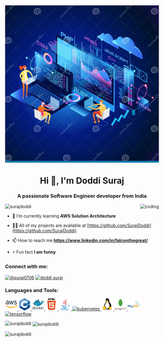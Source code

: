![logo](https://github.com/SurajDoddi/SurajDoddi/blob/main/WhatsApp%20Image%202024-03-20%20at%2012.44.09%20AM.jpeg)
<h1 align="center">Hi 👋, I'm Doddi Suraj</h1>
<h3 align="center">A passionate Software Engineer developer from India</h3>
<img align="right"alt="coding" widhth="400"src="https://camo.githubusercontent.com/19db51af5f90f1b152bc0b9078f5fe97053955be5074f03f17019c70345bdcdb/68747470733a2f2f6d69726f2e6d656469756d2e636f6d2f6d61782f313336302f302a37513379765349765f7430696f4a2d5a2e676966">
<p align="left"> <img src="https://komarev.com/ghpvc/?username=surajdoddi&label=Profile%20views&color=0e75b6&style=flat" alt="surajdoddi" /> </p>

- 🌱 I’m currently learning **AWS Solution Architecture**

- 👨‍💻 All of my projects are available at [https://github.com/SurajDoddi](https://github.com/SurajDoddi)

- 📫 How to reach me **https://www.linkedin.com/in/falconthegreat/**

- ⚡ Fun fact **I am funny**

<h3 align="left">Connect with me:</h3>
<p align="left">
<a href="https://twitter.com/@suraj0706" target="blank"><img align="center" src="https://raw.githubusercontent.com/rahuldkjain/github-profile-readme-generator/master/src/images/icons/Social/twitter.svg" alt="@suraj0706" height="30" width="40" /></a>
<a href="https://linkedin.com/in/doddi suraj" target="blank"><img align="center" src="https://raw.githubusercontent.com/rahuldkjain/github-profile-readme-generator/master/src/images/icons/Social/linked-in-alt.svg" alt="doddi suraj" height="30" width="40" /></a>
</p>

<h3 align="left">Languages and Tools:</h3>
<p align="left"> <a href="https://aws.amazon.com" target="_blank" rel="noreferrer"> <img src="https://raw.githubusercontent.com/devicons/devicon/master/icons/amazonwebservices/amazonwebservices-original-wordmark.svg" alt="aws" width="40" height="40"/> </a> <a href="https://www.w3schools.com/cpp/" target="_blank" rel="noreferrer"> <img src="https://raw.githubusercontent.com/devicons/devicon/master/icons/cplusplus/cplusplus-original.svg" alt="cplusplus" width="40" height="40"/> </a> <a href="https://www.docker.com/" target="_blank" rel="noreferrer"> <img src="https://raw.githubusercontent.com/devicons/devicon/master/icons/docker/docker-original-wordmark.svg" alt="docker" width="40" height="40"/> </a> <a href="https://www.w3.org/html/" target="_blank" rel="noreferrer"> <img src="https://raw.githubusercontent.com/devicons/devicon/master/icons/html5/html5-original-wordmark.svg" alt="html5" width="40" height="40"/> </a> <a href="https://www.java.com" target="_blank" rel="noreferrer"> <img src="https://raw.githubusercontent.com/devicons/devicon/master/icons/java/java-original.svg" alt="java" width="40" height="40"/> </a> <a href="https://kubernetes.io" target="_blank" rel="noreferrer"> <img src="https://www.vectorlogo.zone/logos/kubernetes/kubernetes-icon.svg" alt="kubernetes" width="40" height="40"/> </a> <a href="https://www.linux.org/" target="_blank" rel="noreferrer"> <img src="https://raw.githubusercontent.com/devicons/devicon/master/icons/linux/linux-original.svg" alt="linux" width="40" height="40"/> </a> <a href="https://www.mongodb.com/" target="_blank" rel="noreferrer"> <img src="https://raw.githubusercontent.com/devicons/devicon/master/icons/mongodb/mongodb-original-wordmark.svg" alt="mongodb" width="40" height="40"/> </a> <a href="https://www.mysql.com/" target="_blank" rel="noreferrer"> <img src="https://raw.githubusercontent.com/devicons/devicon/master/icons/mysql/mysql-original-wordmark.svg" alt="mysql" width="40" height="40"/> </a> <a href="https://www.tensorflow.org" target="_blank" rel="noreferrer"> <img src="https://www.vectorlogo.zone/logos/tensorflow/tensorflow-icon.svg" alt="tensorflow" width="40" height="40"/> </a> </p>

<p><img align="left" src="https://github-readme-stats.vercel.app/api/top-langs?username=surajdoddi&show_icons=true&locale=en&layout=compact" alt="surajdoddi" /></p>

<p>&nbsp;<img align="center" src="https://github-readme-stats.vercel.app/api?username=surajdoddi&show_icons=true&locale=en" alt="surajdoddi" /></p>

<p><img align="center" src="https://github-readme-streak-stats.herokuapp.com/?user=surajdoddi&" alt="surajdoddi" /></p>
